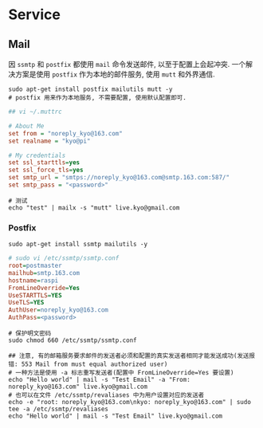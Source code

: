# Service

## Mail
因 `ssmtp` 和 `postfix` 都使用 `mail` 命令发送邮件, 以至于配置上会起冲突. 一个解决方案是使用 `postfix` 作为本地的邮件服务, 使用 `mutt` 和外界通信. 

```shell
sudo apt-get install postfix mailutils mutt -y
# postfix 用来作为本地服务, 不需要配置, 使用默认配置即可. 
```

```ini
## vi ~/.muttrc

# About Me
set from = "noreply_kyo@163.com"
set realname = "kyo@pi"

# My credentials
set ssl_starttls=yes
set ssl_force_tls=yes
set smtp_url = "smtps://noreply_kyo@163.com@smtp.163.com:587/"
set smtp_pass = "<password>"

```

```shell
# 测试
echo "test" | mailx -s "mutt" live.kyo@gmail.com
```


### Postfix

```shell
sudo apt-get install ssmtp mailutils -y
```

```ini
# sudo vi /etc/ssmtp/ssmtp.conf
root=postmaster
mailhub=smtp.163.com
hostname=raspi
FromLineOverride=Yes
UseSTARTTLS=YES
UseTLS=YES
AuthUser=noreply_kyo@163.com
AuthPass=<password>
```

```shell
# 保护明文密码
sudo chmod 660 /etc/ssmtp/ssmtp.conf

## 注意, 有的邮箱服务要求邮件的发送者必须和配置的真实发送者相同才能发送成功(发送报错: 553 Mail from must equal authorized user)
# 一种方法是使用 -a 标志重写发送者(配置中 FromLineOverride=Yes 要设置)
echo "Hello world" | mail -s "Test Email" -a "From: noreply_kyo@163.com" live.kyo@gmail.com
# 也可以在文件 /etc/ssmtp/revaliases 中为用户设置对应的发送者 
echo -e "root: noreply_kyo@163.com\nkyo: noreply_kyo@163.com" | sudo tee -a /etc/ssmtp/revaliases 
echo "Hello world" | mail -s "Test Email" live.kyo@gmail.com
```
